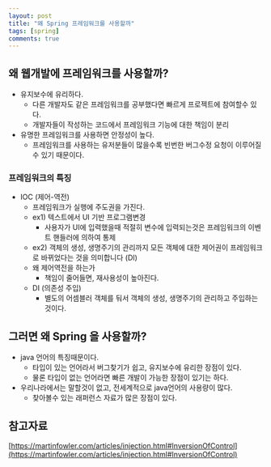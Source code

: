 ```yaml
---
layout: post
title: "왜 Spring 프레임워크를 사용할까"
tags: [spring]
comments: true
---
```


## 왜 웹개발에 프레임워크를 사용할까?

- 유지보수에 유리하다.
    - 다른 개발자도 같은 프레임워크를 공부했다면 빠르게 프로젝트에 참여할수 있다.
    - 개발자들이 작성하는 코드에서 프레임워크 기능에 대한 책임이 분리
- 유명한 프레임워크를 사용하면 안정성이 높다.
    - 프레임워크를 사용하는 유저분들이 많을수록 빈번한 버그수정 요청이 이루어질수 있기 때문이다.

### 프레임워크의 특징

- IOC (제어-역전)
    - 프레임워크가 실행에 주도권을 가진다.
    - ex1) 텍스트에서 UI 기반 프로그램변경
        - 사용자가 UI에 입력했을때 적절히 변수에 입력되는것은 프레임워크의 이벤트 핸들러에 의하여 통제
    - ex2) 객체의 생성, 생명주기의 관리까지 모든 객체에 대한 제어권이 프레임워크로 바뀌었다는 것을 의미합니다 (DI)
    - 왜 제어역전을 하는가
        - 책임이 줄어들면, 재사용성이 높아진다.
    - DI (의존성 주입)
        - 별도의 어셈블러 객체를 둬서 객체의 생성, 생명주기의 관리하고 주입하는것이다.

## 그러면 왜 Spring 을 사용할까?

- java 언어의 특징때문이다.
    - 타입이 있는 언어라서 버그찾기가 쉽고, 유지보수에 유리한 장점이 있다.
    - 물론 타입이 없는 언어라면 빠른 개발이 가능한 장점이 있기는 하다.
- 우리나라에서는 말할것이 없고, 전세계적으로 java언어의 사용량이 많다.
    - 찾아볼수 있는 래퍼런스 자료가 많은 장점이 있다.

## 참고자료

[https://martinfowler.com/articles/injection.html#InversionOfControl](https://martinfowler.com/articles/injection.html#InversionOfControl)
